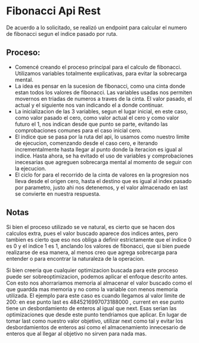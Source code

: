 ﻿# Fibonacci Api Rest

De acuerdo a lo solicitado, se realizó un endpoint para calcular el numero de fibonacci segun el indice pasado por ruta.

## Proceso:
- Comencé creando el proceso principal para el calculo de fibonacci. Utilizamos variables totalmente explicativas, para evitar la sobrecarga mental. 
- La idea es pensar en la sucesion de fibonacci, como una cinta donde estan todos los valores de fibonacci. Las variables usadas nos permiten movernos 
en triadas de numeros a traves de la cinta. El valor pasado, el actual y el siguiente nos van indicando el a donde continuar.
- La inicializacion de las 3 variables, segun el lugar inicial, en este caso, como valor pasado el cero, como valor actual el cero y como valor futuro el 1, 
nos indican desde que punto se parte, evitando las comprobaciones comunes para el caso inicial cero.
- El indice que se pasa por la ruta del api, lo usamos como nuestro limite de ejecucion, comenzando desde el caso cero, e iterando incrementalmente hasta
llegar al punto donde la iteracion es igual al indice. Hasta ahora, se ha evitado el uso de variables y comprobaciones inecesarias que agreguen sobrecarga 
mental al momento de seguir con la ejecucion.
- El ciclo for para el recorrido de la cinta de valores en la progresion nos lleva desde el origen cero, hasta el destino que es igual al index pasado por parametro,
justo ahi nos detenemos, y el valor almacenado en last se convierte en nuestra respuesta.

## Notas

Si bien el proceso utilizado se ve natural, es cierto que se hacen dos calculos extra, pues el valor buscado aparece dos indices antes,
pero tambien es cierto que eso nos obliga a definir estrictamente que el indice 0 es 0 y el indice 1 es 1, anclando los valores de fibonacci,
que si bien puede realizarse de esa manera, al menos creo que agrega sobrecarga para entender o para encontrar la naturaleza de la operacion.

Si bien creeria que cualquier optimizacion buscada para este proceso puede ser sobreoptimizacion, podemos aplicar el enfoque descrito
antes. Con esto nos ahorrariamos memoria al almacenar el valor buscado como el que guardda mas memoria y no como la variable con menos memoria
utilizada. El ejemplo para este caso es cuando llegamos al valor limite de 200:  en ese punto last es 4845216997073188000
, current en ese punto tiene un desbordamiento de enteros al igual que next. Esas serian las optimizaciones que desde este punto 
tendriamos que aplicar. En lugar de tomar last como nuestro valor objetivo, utilizar next como tal y evitar los desbordamientos de 
enteros asi como el almacenamiento innecesario de enteros que al llegar al objetivo no sirven para nada mas.
